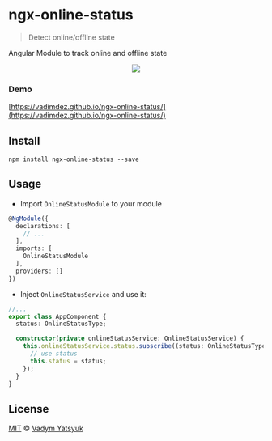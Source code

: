 # ngx-online-status

> Detect online/offline state

Angular Module to track online and offline state

<p align="center">
  <img src="https://user-images.githubusercontent.com/3748453/36118473-719a6dd6-103d-11e8-8e36-dbdb910dfc9a.gif">
</p>

### Demo
[https://vadimdez.github.io/ngx-online-status/](https://vadimdez.github.io/ngx-online-status/)

## Install

```
npm install ngx-online-status --save
```

## Usage

* Import `OnlineStatusModule` to your module

```typescript
@NgModule({
  declarations: [
    // ...
  ],
  imports: [
    OnlineStatusModule
  ],
  providers: []
})
```

* Inject `OnlineStatusService` and use it:

```typescript
//...
export class AppComponent {
  status: OnlineStatusType;

  constructor(private onlineStatusService: OnlineStatusService) {
    this.onlineStatusService.status.subscribe((status: OnlineStatusType) => {
      // use status
      this.status = status;
    });
  }
}
``` 

## License

[MIT](https://tldrlegal.com/license/mit-license) © [Vadym Yatsyuk](https://github.com/vadimdez)

